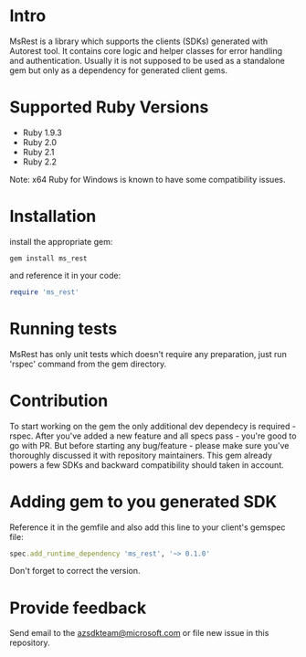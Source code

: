 # Intro

MsRest is a library which supports the clients (SDKs) generated with Autorest tool. It contains core logic and helper classes for error handling and authentication. Usually it is not supposed to be used as a standalone gem but only as a dependency for generated client gems.

# Supported Ruby Versions

* Ruby 1.9.3
* Ruby 2.0
* Ruby 2.1
* Ruby 2.2

Note: x64 Ruby for Windows is known to have some compatibility issues.

# Installation

install the appropriate gem:

```
gem install ms_rest
```

and reference it in your code:

```Ruby
require 'ms_rest'
```

# Running tests

MsRest has only unit tests which doesn't require any preparation, just run 'rspec' command from the gem directory.

# Contribution

To start working on the gem the only additional dev dependecy is required - rspec. After you've added a new feature and all specs pass - you're good to go with PR. But before starting any bug/feature - please make sure you've thoroughly discussed it with repository maintainers. This gem already powers a few SDKs and backward compatibility should taken in account.

# Adding gem to you generated SDK

Reference it in the gemfile and also add this line to your client's gemspec file:

```ruby
spec.add_runtime_dependency 'ms_rest', '~> 0.1.0'
```

Don't forget to correct the version.

# Provide feedback

Send email to the azsdkteam@microsoft.com or file new issue in this repository.
